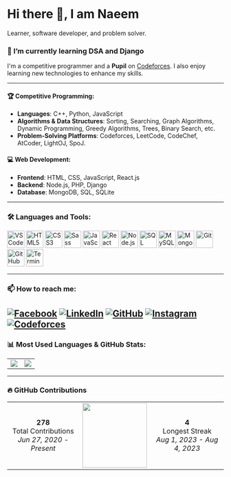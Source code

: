 # Hi there 👋, I am Naeem
Learner, software developer, and problem solver.



### 🌱 I’m currently learning DSA and Django
I'm a competitive programmer and a **Pupil** on [Codeforces](https://codeforces.com/profile/ByteBlast). I also enjoy learning new technologies to enhance my skills.

---


#### 🏆 Competitive Programming:
- **Languages**: C++, Python, JavaScript
- **Algorithms & Data Structures**: Sorting, Searching, Graph Algorithms, Dynamic Programming, Greedy Algorithms, Trees, Binary Search, etc.
- **Problem-Solving Platforms**: Codeforces, LeetCode, CodeChef, AtCoder, LightOJ, SpoJ.

#### 💻 Web Development:
- **Frontend**: HTML, CSS, JavaScript, React.js
- **Backend**: Node.js, PHP, Django
- **Database**: MongoDB, SQL, SQLite


---



### 🛠️ Languages and Tools:

<p align="left">
  <img src="https://img.icons8.com/fluency/48/000000/visual-studio-code-2019.png" alt="VS Code" width="40" height="40"/>
  <img src="https://img.icons8.com/color/48/000000/html-5.png" alt="HTML5" width="40" height="40"/>
  <img src="https://img.icons8.com/color/48/000000/css3.png" alt="CSS3" width="40" height="40"/>
  <img src="https://img.icons8.com/color/48/000000/sass.png" alt="Sass" width="40" height="40"/>
  <img src="https://img.icons8.com/color/48/000000/javascript.png" alt="JavaScript" width="40" height="40"/>
  <img src="https://img.icons8.com/color/48/000000/react-native.png" alt="React" width="40" height="40"/>
  <img src="https://img.icons8.com/color/48/000000/nodejs.png" alt="Node.js" width="40" height="40"/>
  <img src="https://img.icons8.com/ios-filled/50/000000/sql.png" alt="SQL" width="40" height="40"/>
  <img src="https://img.icons8.com/fluency/48/000000/mysql-logo.png" alt="MySQL" width="40" height="40"/>
  <img src="https://img.icons8.com/color/48/000000/mongodb.png" alt="MongoDB" width="40" height="40"/>
  <img src="https://img.icons8.com/color/48/000000/git.png" alt="Git" width="40" height="40"/>
  <img src="https://img.icons8.com/ios-glyphs/30/000000/github.png" alt="GitHub" width="40" height="40"/>
  <img src="https://img.icons8.com/ios-filled/50/000000/console.png" alt="Terminal" width="40" height="40"/>
</p>

---

### 📫 How to reach me:
[![Facebook](https://img.icons8.com/color/48/000000/facebook.png)](https://www.facebook.com/shawmitra.das)
[![LinkedIn](https://img.icons8.com/color/48/000000/linkedin.png)](https://www.linkedin.com/in/your-link/)
[![GitHub](https://img.icons8.com/material-outlined/48/000000/github.png)](https://github.com/Naeem739)
[![Instagram](https://img.icons8.com/color/48/000000/instagram-new.png)](https://instagram.com/your-link)
[![Codeforces](https://img.shields.io/badge/dynamic/json?label=Codeforces&query=$.result[0].rating&url=https://codeforces.com/api/user.info?handles=ByteBlast&style=for-the-badge&logo=codeforces)](https://codeforces.com/profile/ByteBlast)
---

### 📊 Most Used Languages & GitHub Stats:

<table>
  <tr>
    <td>
      <img src="https://github-readme-stats.vercel.app/api/top-langs/?username=Naeem739&langs_count=6&layout=compact&theme=default&bg_color=ffffff" />
    </td>
    <td>
      <img src="https://github-readme-stats.vercel.app/api?username=Naeem739&show_icons=true&theme=default&bg_color=ffffff" />
    </td>
  </tr>
</table>

---

### 🔥 GitHub Contributions

<table>
  <tr>
    <td align="center"><b>278</b><br>Total Contributions<br><i>Jun 27, 2020 - Present</i></td>
    <td align="center"><img src="https://github-readme-streak-stats.herokuapp.com?user=Naeem739&theme=default&hide_border=true&date_format=M%20j%5B%2C%20Y%5D" width="150" /></td>
    <td align="center"><b>4</b><br>Longest Streak<br><i>Aug 1, 2023 - Aug 4, 2023</i></td>
  </tr>
</table>
